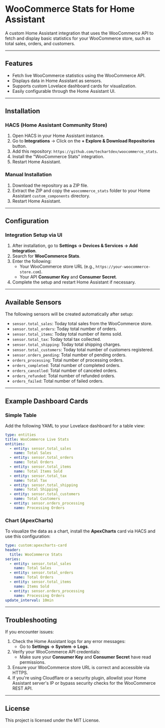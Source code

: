# WooCommerce Stats for Home Assistant

A custom Home Assistant integration that uses the WooCommerce API to fetch and display basic statistics for your WooCommerce store, such as total sales, orders, and customers.

---

## Features
- Fetch live WooCommerce statistics using the WooCommerce API.
- Displays data in Home Assistant as sensors.
- Supports custom Lovelace dashboard cards for visualization.
- Easily configurable through the Home Assistant UI.

---

## Installation

### HACS (Home Assistant Community Store)
1. Open HACS in your Home Assistant instance.
2. Go to **Integrations** → Click on the **+ Explore & Download Repositories** button.
3. Add this repository: `https://github.com/techartdev/woocommerce_stats`.
4. Install the "WooCommerce Stats" integration.
5. Restart Home Assistant.

### Manual Installation
1. Download the repository as a ZIP file.
2. Extract the ZIP and copy the `woocommerce_stats` folder to your Home Assistant `custom_components` directory.
3. Restart Home Assistant.

---

## Configuration

### Integration Setup via UI
1. After installation, go to **Settings → Devices & Services → Add Integration**.
2. Search for **WooCommerce Stats**.
3. Enter the following:
   - Your WooCommerce store URL (e.g., `https://your-woocommerce-store.com`).
   - Your API **Consumer Key** and **Consumer Secret**.
4. Complete the setup and restart Home Assistant if necessary.

---

## Available Sensors
The following sensors will be created automatically after setup:
- `sensor.total_sales`: Today total sales from the WooCommerce store.
- `sensor.total_orders`: Today total number of orders.
- `sensor.total_items`: Today total number of items sold.
- `sensor.total_tax`: Today total tax collected.
- `sensor.total_shipping`: Today total shipping charges.
- `sensor.total_customers`: Today total number of customers registered.
- `sensor.orders_pending`: Total number of pending orders.
- `orders_processing`: Total number of processing orders.
- `orders_completed`: Total number of completed orders.
- `orders_cancelled`: Total number of canceled orders.
- `orders_refunded`: Total number of refunded orders.
- `orders_failed`: Total number of failed orders.

---

## Example Dashboard Cards

### Simple Table
Add the following YAML to your Lovelace dashboard for a table view:

```yaml
type: entities
title: WooCommerce Live Stats
entities:
  - entity: sensor.total_sales
    name: Total Sales
  - entity: sensor.total_orders
    name: Total Orders
  - entity: sensor.total_items
    name: Total Items Sold
  - entity: sensor.total_tax
    name: Total Tax
  - entity: sensor.total_shipping
    name: Total Shipping
  - entity: sensor.total_customers
    name: Total Customers
  - entity: sensor.orders_processing
    name: Processing Orders
```

### Chart (ApexCharts)
To visualize the data as a chart, install the **ApexCharts** card via HACS and use this configuration:

```yaml
type: custom:apexcharts-card
header:
  title: WooCommerce Stats
series:
  - entity: sensor.total_sales
    name: Total Sales
  - entity: sensor.total_orders
    name: Total Orders
  - entity: sensor.total_items
    name: Items Sold
  - entity: sensor.orders_processing
    name: Processing Orders
update_interval: 10min
```

---

## Troubleshooting
If you encounter issues:
1. Check the Home Assistant logs for any error messages:
   - Go to **Settings → System → Logs**.
2. Verify your WooCommerce API credentials:
   - Make sure your **Consumer Key** and **Consumer Secret** have read permissions.
3. Ensure your WooCommerce store URL is correct and accessible via HTTPS.
4. If you're using Cloudflare or a security plugin, allowlist your Home Assistant server's IP or bypass security checks for the WooCommerce REST API.

---

## License
This project is licensed under the MIT License.

